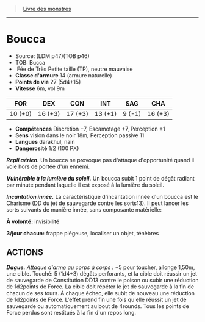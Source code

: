 ﻿> [Livre des monstres](tome_of_beasts_old.md)

---

# Boucca

- Source: (LDM p47)(TOB p46)
- TOB: Bucca
-  Fée de Très Petite taille (TP), neutre mauvaise
- **Classe d'armure** 14 (armure naturelle)
- **Points de vie** 27 (5d4+15)
- **Vitesse** 6m, vol 9m

|FOR|DEX|CON|INT|SAG|CHA|
|---|---|---|---|---|---|
|10 (+0)|16 (+3)|17 (+3)|13 (+1)|9 (-1)|16 (+3)|

- **Compétences** Discrétion +7, Escamotage +7, Perception +1
- **Sens** vision dans le noir 18m, Perception passive 11
- **Langues** darakhul, nain
- **Dangerosité** 1/2 (100 PX)

**_Repli aérien._** Un boucca ne provoque pas d'attaque d'opportunité quand il vole hors de portée d'un ennemi.

**_Vulnérable à la lumière du soleil._** Un boucca subit 1 point de dégât radiant par minute pendant laquelle il est exposé à la lumière du soleil.

**_Incantation innée._** La caractéristique d'incantation innée d'un boucca est le Charisme (DD du jet de sauvegarde contre les sorts13). Il peut lancer les sorts suivants de manière innée, sans composante matérielle:

**À volonté:** invisibilité

**3/jour chacun:** frappe piégeuse, localiser un objet, ténèbres

## ACTIONS

**_Dague._** _Attaque d'arme au corps à corps :_ +5 pour toucher, allonge 1,50m, une cible. Touché: 5 (1d4+3) dégâts perforants, et la cible doit réussir un jet de sauvegarde de Constitution DD13 contre le poison ou subir une réduction de 1d2points de Force. La cible doit répéter le jet de sauvegarde à la fin de chacun de ses tours. À chaque échec, elle subit de nouveau une réduction de 1d2points de Force. L'effet prend fin une fois qu'elle réussit un jet de sauvegarde ou automatiquement au bout de 4rounds. Tous les points de Force perdus sont restitués à la fin d'un repos long.

